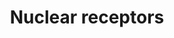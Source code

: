 ---
annotations:
- id: PW:0000716
  parent: signaling pathway
  type: Pathway Ontology
  value: transcription factor mediated signaling pathway
authors:
- E.Tuninsky
- MaintBot
- Thomas
- Khanspers
- Michiel
- AlexanderPico
- Ddigles
- Egonw
- Eweitz
citedin: ''
communities:
- ontox
description: 'Nuclear receptors are a class of proteins found within the interior
  of cells that are responsible for sensing the presence of steroid and thyroid hormones
  and certain other molecules. In response, these receptors work in concert with other
  proteins to regulate the expression of specific genes thereby controlling the development,
  homeostasis, and metabolism of the organism. Nuclear receptors have the ability
  to directly bind to DNA and regulate the expression of adjacent genes, hence these
  receptors are classified as transcription factors. The regulation of gene expression
  by nuclear receptors only happens when a liganda molecule which affects the receptor''s
  behavioris present. More specifically, ligand binding to a nuclear receptor results
  in a conformational change in the receptor which in turn activates the receptor
  resulting in up-regulation of gene expression. A unique property of nuclear receptors
  which differentiate them from other classes of receptors is their ability to directly
  interact with and control the expression of genomic DNA. Consequently nuclear receptors
  play key roles in both embryonic development and adult homeostasis. Source: Wikipedia
  ([[wikipedia:Nuclear_receptor]])  Proteins on this pathway have targeted assays
  available via the [https://assays.cancer.gov/available_assays?wp_id=WP170 CPTAC
  Assay Portal]'
last-edited: 2024-08-03
ndex: 9bc7b658-8b60-11eb-9e72-0ac135e8bacf
organisms:
- Homo sapiens
redirect_from:
- /index.php/Pathway:WP170
- /instance/WP170
- /instance/WP170_r135058
revision: r135058
schema-jsonld:
- '@context': https://schema.org/
  '@id': https://wikipathways.github.io/pathways/WP170.html
  '@type': Dataset
  creator:
    '@type': Organization
    name: WikiPathways
  description: 'Nuclear receptors are a class of proteins found within the interior
    of cells that are responsible for sensing the presence of steroid and thyroid
    hormones and certain other molecules. In response, these receptors work in concert
    with other proteins to regulate the expression of specific genes thereby controlling
    the development, homeostasis, and metabolism of the organism. Nuclear receptors
    have the ability to directly bind to DNA and regulate the expression of adjacent
    genes, hence these receptors are classified as transcription factors. The regulation
    of gene expression by nuclear receptors only happens when a liganda molecule which
    affects the receptor''s behavioris present. More specifically, ligand binding
    to a nuclear receptor results in a conformational change in the receptor which
    in turn activates the receptor resulting in up-regulation of gene expression.
    A unique property of nuclear receptors which differentiate them from other classes
    of receptors is their ability to directly interact with and control the expression
    of genomic DNA. Consequently nuclear receptors play key roles in both embryonic
    development and adult homeostasis. Source: Wikipedia ([[wikipedia:Nuclear_receptor]])  Proteins
    on this pathway have targeted assays available via the [https://assays.cancer.gov/available_assays?wp_id=WP170
    CPTAC Assay Portal]'
  keywords:
  - AR
  - ESR1
  - ESR2
  - ESRRA
  - ESRRB
  - HNF4A
  - NR0B1
  - NR1D2
  - NR1H2
  - NR1H3
  - NR1I2
  - NR1I3
  - NR2C2
  - NR2E1
  - NR2F1
  - NR2F2
  - NR2F6
  - NR3C1
  - NR4A1
  - NR4A2
  - NR5A1
  - NR5A2
  - Oxysterols
  - PGR
  - PPARA
  - PPARD
  - PPARG
  - RARA
  - RARB
  - RARG
  - ROR1
  - RORA
  - RORC
  - RXRA
  - RXRB
  - RXRG
  - THRA
  - THRB
  - VDR
  - d3 vitamins
  - estrogen
  - progesterone
  - retinoicacid
  license: CC0
  name: Nuclear receptors
seo: CreativeWork
title: Nuclear receptors
wpid: WP170
---